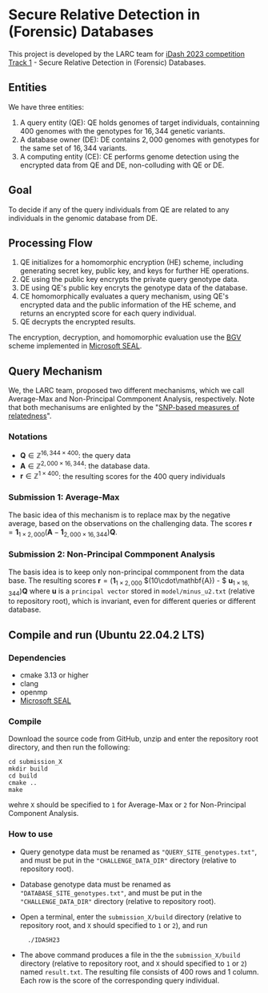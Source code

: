# Secure Relative Detection in (Forensic) Databases

This project is developed by the LARC team for [iDash 2023 competition Track 1][1] - Secure Relative Detection in (Forensic) Databases. 

## Entities
We have three entities: 
1. A query entity (QE): QE holds  genomes of target individuals, containning $400$ genomes with the genotypes for $16,344$ genetic variants.
2. A database owner (DE): DE contains $2,000$ genomes with genotypes for the same set of $16,344$ variants.
3. A computing entity (CE):   CE performs genome detection using the encrypted data from QE and DE, non-colluding with QE or DE.

## Goal

To decide if any of the query individuals from QE  are related to any individuals in the genomic database from DE.

## Processing Flow

1. QE initializes for a homomorphic encryption (HE) scheme, including generating secret key, public key, and keys for further HE operations.
2. QE using the public key encrypts the private query genotype data.
3. DE using QE's public key encryts the genotype data of the database.
4. CE homomorphically evaluates a query mechanism, using QE's encrypted data and the public information of the HE scheme, and returns an encrypted score for each query individual.
5. QE decrypts the encrypted results.

The encryption, decryption, and homomorphic evaluation use the [BGV][2] scheme implemented in [Microsoft SEAL][3]. 

## Query Mechanism

We, the LARC team, proposed two different mechanisms, which we call Average-Max and Non-Principal Commponent Analysis, respectively. Note that both mechanisums are enlighted by the "[SNP-based measures of relatedness][4]". 

### Notations

- $\mathbf{Q}\in\mathbb{Z}^{16,344\times 400}$: the query data 
- $\mathbf{A}\in\mathbb{Z}^{2,000\times 16,344}$: the database data. 
- $\mathbf{r}\in\mathbb{Z}^{1\times 400}$: the resulting scores for the $400$ query individuals

### Submission 1: Average-Max

The basic idea of this mechanism is to replace max by the negative average, based on the observations on the challenging data. The scores 
$\mathbf{r} = \mathbf{1}_{1\times 2,000}(\mathbf{A} - \mathbf{1}_{2,000\times 16,344})\mathbf{Q}.$

### Submission 2: Non-Principal Commponent Analysis

The basis idea is to keep only non-principal commponent from the data base. The resulting scores 
$\mathbf{r} = (\mathbf{1}_{1\times 2,000}$ $(10\cdot\mathbf{A}) - $ $\mathbf{u}_{1\times 16,344})\mathbf{Q}$
where $\mathbf{u}$ is a `principal vector` stored in `model/minus_u2.txt` (relative to repository root), which is invariant, even for different queries or different database.

## Compile and run (Ubuntu 22.04.2 LTS)
### Dependencies
- cmake 3.13 or higher
- clang
- openmp
- [Microsoft SEAL](https://github.com/microsoft/seal)

### Compile
Download the source code from GitHub, unzip and enter the repository root directory, and then run the following:

    cd submission_X
    mkdir build
    cd build
    cmake ..
    make

wehre `X` should be specified to `1` for Average-Max or `2` for Non-Principal Component Analysis.
### How to use 

- Query genotype data must be renamed as  `"QUERY_SITE_genotypes.txt"`, and must be put in the  `"CHALLENGE_DATA_DIR"` directory (relative to repository root).
- Database genotype data must be renamed as  `"DATABASE_SITE_genotypes.txt"`, and must be put in the  `"CHALLENGE_DATA_DIR"` directory (relative to repository root).
- Open a terminal, enter the `submission_X/build` directory (relative to repository root, and `X` should specified to `1` or `2`), and run 
    
        ./IDASH23

- The above command produces a file in the the `submission_X/build` directory (relative to repository root, and `X` should specified to `1` or `2`) named `result.txt`. The resulting file consists of $400$ rows and $1$ column. Each row is the score of the corresponding query individual.
































[1]: http://www.humangenomeprivacy.org/2023/competition-tasks.html
[2]: https://doi.org/10.1145/2633600
[3]: https://github.com/microsoft/seal
[4]: https://doi.org/10.1038/nrg3821